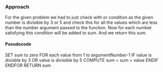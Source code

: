 ### Approach

For the given problem we had to just check with or condition as the given number is divisible by 3 or 5 and check this for all the values which are less than the number argument passed to the function. Now for each number satisfying this condition will be added to sum. And we return this sum.


#### Pseudocode

SET sum to zero
FOR each value from 1 to argumentNumber-1
	IF value is divisble by 3 OR value is divisible by 5
		COMPUTE sum = sum + value
	ENDIF
ENDFOR
RETURN sum

